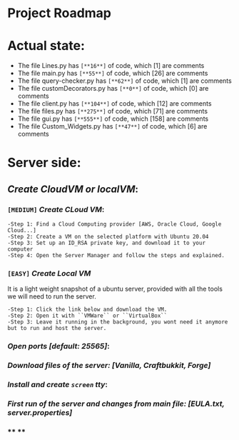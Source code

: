# **Project Roadmap**
# **Actual state:**
- The file Lines.py has  `[**16**]`  of code, which  [1]  are comments
- The file main.py has  `[**55**]`  of code, which  [26]  are comments
- The file query-checker.py has  `[**62**]`  of code, which  [1]  are comments
- The file customDecorators.py has  `[**0**]`  of code, which  [0]  are comments
- The file client.py has  `[**104**]`  of code, which  [12]  are comments
- The file files.py has  `[**275**]`  of code, which  [71]  are comments
- The file gui.py has  `[**555**]`  of code, which  [158]  are comments
- The file Custom_Widgets.py has  `[**47**]`  of code, which  [6]  are comments
# **Server side:**
## *Create **CloudVM** or **localVM***:

### `[MEDIUM]` ***Create CLoud VM*:**
    -Step 1: Find a Cloud Computing provider [AWS, Oracle Cloud, Google Cloud...]
    -Step 2: Create a VM on the selected platform with Ubuntu 20.04
    -Step 3: Set up an ID_RSA private key, and download it to your computer
    -Step 4: Open the Server Manager and follow the steps and explained.
### `[EASY]` ***Create Local VM***
It is a light weight snapshot of a ubuntu server, provided with all the tools we will need to run the server.

    -Step 1: Click the link below and download the VM.
    -Step 2: Open it with ``VMWare`` or ``VirtualBox``
    -Step 3: Leave it running in the background, you wont need it anymore but to run and host the server.


### *Open ports [default: **25565**]*:

### *Download files of the **server**: [Vanilla, Craftbukkit, Forge]*

### *Install and create **`screen`** tty*:

### *First run of the server and changes from main file: [EULA.txt, server.properties]*

### ** **
